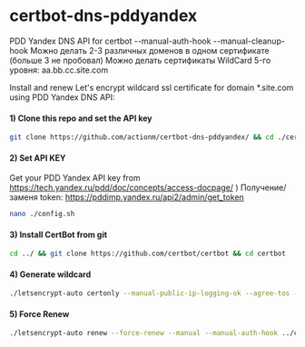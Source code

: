 # certbot-dns-pddyandex
PDD Yandex DNS API for certbot --manual-auth-hook --manual-cleanup-hook
Можно делать 2-3 различных доменов в одном сертификате (больше 3 не пробовал)
Можно делать сертификаты WildCard 5-го уровня: aa.bb.cc.site.com

Install and renew Let's encrypt wildcard ssl certificate for domain *.site.com using PDD Yandex DNS API:

#### 1) Clone this repo and set the API key
```bash
git clone https://github.com/actionm/certbot-dns-pddyandex/ && cd ./certbot-dns-pddyandex
```

#### 2) Set API KEY

Get your PDD Yandex API key from https://tech.yandex.ru/pdd/doc/concepts/access-docpage/ )
Получение/заменя token: https://pddimp.yandex.ru/api2/admin/get_token

```bash
nano ./config.sh
```

#### 3) Install CertBot from git
```bash
cd ../ && git clone https://github.com/certbot/certbot && cd certbot
```

#### 4) Generate wildcard
```bash
./letsencrypt-auto certonly --manual-public-ip-logging-ok --agree-tos --email info@site.com --renew-by-default -d site.com -d *.site.com --manual --manual-auth-hook ../certbot-dns-pddyandex/yandex-auth-hook.sh --manual-cleanup-hook ../certbot-dns-pddyandex/yandex-clenup-hook --preferred-challenges dns-01 --server https://acme-v02.api.letsencrypt.org/directory
```

#### 5) Force Renew
```bash
./letsencrypt-auto renew --force-renew --manual --manual-auth-hook ../certbot-dns-pddyandex/yandex-auth-hook.sh --manual-cleanup-hook ../certbot-dns-pddyandex/yandex-cleanup-hook.sh --preferred-challenges dns-01 --server https://acme-v02.api.letsencrypt.org/directory
```
